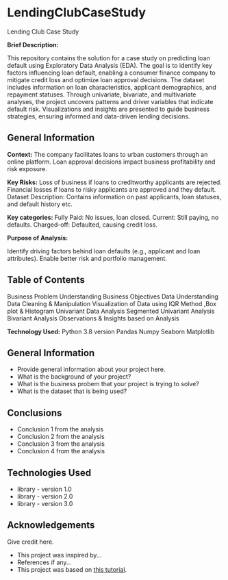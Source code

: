 # LendingClubCaseStudy
Lending Club Case Study

**Brief Description:**

This repository contains the solution for a case study on predicting loan default using Exploratory Data Analysis (EDA). The goal is to identify key factors influencing loan default, enabling a consumer finance company to mitigate credit loss and optimize loan approval decisions. The dataset includes information on loan characteristics, applicant demographics, and repayment statuses. Through univariate, bivariate, and multivariate analyses, the project uncovers patterns and driver variables that indicate default risk. Visualizations and insights are presented to guide business strategies, ensuring informed and data-driven lending decisions.

## General Information
**Context:**
The company facilitates loans to urban customers through an online platform.
Loan approval decisions impact business profitability and risk exposure.

**Key Risks:**
Loss of business if loans to creditworthy applicants are rejected.
Financial losses if loans to risky applicants are approved and they default.
Dataset Description:
Contains information on past applicants, loan statuses, and default history etc.

**Key categories:**
Fully Paid: No issues, loan closed.
Current: Still paying, no defaults.
Charged-off: Defaulted, causing credit loss.

**Purpose of Analysis:**

Identify driving factors behind loan defaults (e.g., applicant and loan attributes).
Enable better risk and portfolio management.





## Table of Contents
Business Problem Understanding
Business Objectives
Data Understanding
Data Cleaning & Manipulation
Visualization of Data using IQR Method ,Box plot & Histogram
Univariant Data Analysis
Segmented Univariant Analysis
Bivariant Analysis
Observations & Insights based on Analysis

**Technology Used:**
Python 3.8 version
Pandas
Numpy
Seaborn
Matplotlib




## General Information
- Provide general information about your project here.
- What is the background of your project?
- What is the business probem that your project is trying to solve?
- What is the dataset that is being used?

<!-- You don't have to answer all the questions - just the ones relevant to your project. -->

## Conclusions
- Conclusion 1 from the analysis
- Conclusion 2 from the analysis
- Conclusion 3 from the analysis
- Conclusion 4 from the analysis

<!-- You don't have to answer all the questions - just the ones relevant to your project. -->


## Technologies Used
- library - version 1.0
- library - version 2.0
- library - version 3.0

<!-- As the libraries versions keep on changing, it is recommended to mention the version of library used in this project -->

## Acknowledgements
Give credit here.
- This project was inspired by...
- References if any...
- This project was based on [this tutorial](https://www.example.com).





